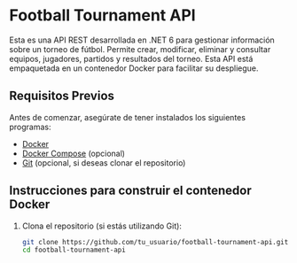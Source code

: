 # Football Tournament API

Esta es una API REST desarrollada en .NET 6 para gestionar información sobre un torneo de fútbol. Permite crear, modificar, eliminar y consultar equipos, jugadores, partidos y resultados del torneo. Esta API está empaquetada en un contenedor Docker para facilitar su despliegue.

## Requisitos Previos

Antes de comenzar, asegúrate de tener instalados los siguientes programas:

- [Docker](https://www.docker.com/get-started)
- [Docker Compose](https://docs.docker.com/compose/install/) (opcional)
- [Git](https://git-scm.com/) (opcional, si deseas clonar el repositorio)

## Instrucciones para construir el contenedor Docker

1. Clona el repositorio (si estás utilizando Git):
   ```bash
   git clone https://github.com/tu_usuario/football-tournament-api.git
   cd football-tournament-api
